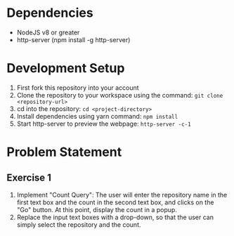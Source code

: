 # Dependencies
- NodeJS v8 or greater
- http-server (npm install -g http-server)

# Development Setup
1. First fork this repository into your account
2. Clone the repository to your workspace using the command: ```git clone <repository-url>```
3. cd into the repository: ```cd <project-directory>```
4. Install dependencies using yarn command: ```npm install```
5. Start http-server to preview the webpage: ```http-server -c-1```

# Problem Statement
## Exercise 1
1. Implement "Count Query": The user will enter the repository name in the first text box and the count in the second text box, and clicks on the "Go" button. At this point, display the count in a popup.
2. Replace the input text boxes with a drop-down, so that the user can simply select the repository and the count.

